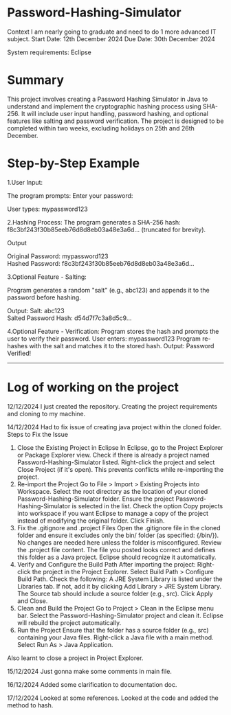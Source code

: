 # Password-Hashing-Simulator
Context  I am nearly going to graduate and need to do 1 more advanced IT subject. 
Start Date: 12th December 2024
Due Date: 30th December 2024

System requirements: Eclipse 

# Summary
This project involves creating a Password Hashing Simulator in Java to understand and implement the cryptographic hashing process using SHA-256. 
It will include user input handling, password hashing, and optional features like salting and password verification. 
The project is designed to be completed within two weeks, excluding holidays on 25th and 26th December.

# Step-by-Step Example
1.User Input:

The program prompts: Enter your password:

User types: mypassword123

2.Hashing Process:
  The program generates a SHA-256 hash:
  f8c3bf243f30b85eeb76d8d8eb03a48e3a6d... (truncated for brevity).

Output

Original Password: mypassword123  
Hashed Password: f8c3bf243f30b85eeb76d8d8eb03a48e3a6d...

3.Optional Feature - Salting:

Program generates a random "salt" (e.g., abc123) and appends it to the password before hashing.

Output:
  Salt: abc123  
  Salted Password Hash: d54d7f7c3a8d5c9...

4.Optional Feature - Verification:
  Program stores the hash and prompts the user to verify their password.
  User enters: mypassword123
  Program re-hashes with the salt and matches it to the stored hash.
  Output: Password Verified!
  
--------------------------------------------------------------------------------------------------------------------------------------------------------------------------------
# Log of working on the project 
12/12/2024 
I just created the repository. Creating the project requirements and cloning to my machine.

14/12/2024
Had to fix issue of creating java project within the cloned folder. 
Steps to Fix the Issue
1. Close the Existing Project in Eclipse
	In Eclipse, go to the Project Explorer or Package Explorer view.
	Check if there is already a project named Password-Hashing-Simulator listed.
	Right-click the project and select Close Project (if it's open). This prevents conflicts 	while re-importing the project.
2. Re-import the Project
	Go to File > Import > Existing Projects into Workspace.
	Select the root directory as the location of your cloned Password-Hashing-Simulator folder.
	Ensure the project Password-Hashing-Simulator is selected in the list.
	Check the option Copy projects into workspace if you want Eclipse to manage a copy of the 	project instead of modifying the original folder.
	Click Finish.
3. Fix the .gitignore and .project Files
	Open the .gitignore file in the cloned folder and ensure it excludes only the bin/ folder 	(as specified: {/bin/}). No changes are needed here unless the folder is misconfigured.
	Review the .project file content. The file you posted looks correct and defines this 	folder as a Java project. Eclipse should recognize it automatically.
4. Verify and Configure the Build Path
	After importing the project:
	Right-click the project in the Project Explorer.
	Select Build Path > Configure Build Path.
	Check the following:
	A JRE System Library is listed under the Libraries tab. If not, add it by clicking Add 	Library > JRE System Library.
	The Source tab should include a source folder (e.g., src).
	Click Apply and Close.
5. Clean and Build the Project
	Go to Project > Clean in the Eclipse menu bar.
	Select the Password-Hashing-Simulator project and clean it.
	Eclipse will rebuild the project automatically.
6. Run the Project
	Ensure that the folder has a source folder (e.g., src) containing your Java files.
	Right-click a Java file with a main method.
	Select Run As > Java Application.

Also learnt to close a project in Project Explorer.

15/12/2024
Just gonna make some comments in main file.

16/12/2024
Added some clarification to documentation doc. 

17/12/2024
Looked at some references. Looked at the code and added the method to hash. 
